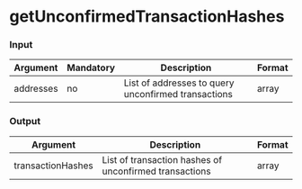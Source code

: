 # getUnconfirmedTransactionHashes

### Input

| Argument  | Mandatory | Description                                         | Format |
| --------- | --------- | --------------------------------------------------- | ------ |
| addresses | no        | List of addresses to query unconfirmed transactions | array  |

### Output

| Argument          | Description                                            | Format |
| ----------------- | ------------------------------------------------------ | ------ |
| transactionHashes | List of transaction hashes of unconfirmed transactions | array  |
